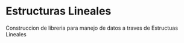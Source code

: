 # Estructuras Lineales
Construccion de libreria para manejo de datos a traves de Estructuas Lineales
